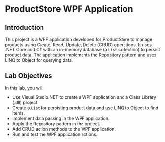 # ProductStore WPF Application

## Introduction
This project is a WPF application developed for ProductStore to manage products using Create, Read, Update, Delete (CRUD) operations. It uses .NET Core and C# with an in-memory database (a `List` collection) to persist product data. The application implements the Repository pattern and uses LINQ to Object for querying data.

## Lab Objectives
In this lab, you will:
- Use Visual Studio.NET to create a WPF application and a Class Library (.dll) project.
- Create a `List` for persisting product data and use LINQ to Object to find items.
- Implement data passing in the WPF application.
- Apply the Repository pattern in the project.
- Add CRUD action methods to the WPF application.
- Run and test the WPF application actions.
